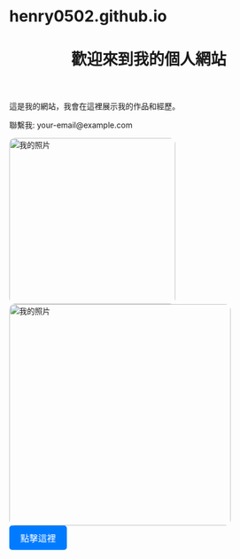 # henry0502.github.io
<html lang="zh">
<head>
    <meta charset="UTF-8">
    <meta name="viewport" content="width=device-width, initial-scale=1.0">
    <title>我的個人網站</title>
</head>
<body>
    <header>
    <h1>歡迎來到我的個人網站</h1>
    </header>
    <main>
        <p>這是我的網站，我會在這裡展示我的作品和經歷。</p>
    </main>
    <footer>
        <p>聯繫我: your-email@example.com</p>
    </footer>
</body>
</html>
<head>
    <meta charset="UTF-8">
    <meta name="viewport" content="width=device-width, initial-scale=1.0">
    <title>我的個人網站</title>
    <link rel="stylesheet" href="style.css">
</head>
<img src="https://encrypted-tbn0.gstatic.com/images?q=tbn:ANd9GcSWpFthE7F70k88--6q9fFR01EKpDLmnQmDTQ&s" alt="我的照片" width="300" style="border-radius: 10px;">
<img src="https://truth.bahamut.com.tw/s01/202207/f113a79a39cb047d71267e0739b34c32.JPG" alt="我的照片" width="400" style="border-radius: 10px;">
<a href="https://your-link.com" class="button">點擊這裡</a>

<style>
.button {
  display: inline-block;
  padding: 10px 20px;
  font-size: 16px;
  color: white;
  background-color: #007bff;
  text-decoration: none;
  border-radius: 5px;
  transition: background-color 0.3s;
}

.button:hover {
  background-color: #0056b3;
}
    <button class="button" onclick="window.open('https://example.com', '_blank')">在新分頁開啟</button>
</style>


